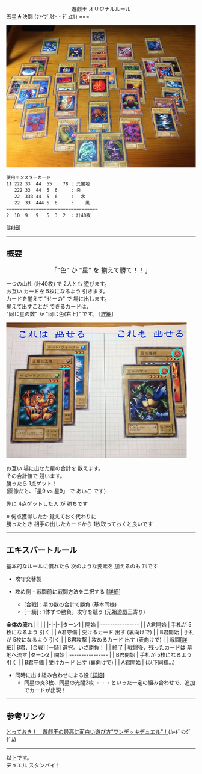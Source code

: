 <div style="text-align:center">
遊戯王  
オリジナルルール  
</div>
五星★決闘 (ﾌｧｲﾌﾞｽﾀ-・ﾃﾞｭｴﾙ)
===

![](0_全体.jpg)

```
使用モンスターカード 
11 222 33  44  55    78 : 光闇地
   222 33  44  5  6     : 炎　　
   22  333 44  5  6     : 　水　
   22  33  444 5  6     : 　　風
==================================
2  10  9   9   5  3  2  : 計40枚
```
[[詳細](!0_使用モンスターカード.md)]
___

概要
---

<center><big>「"色" か "星" を 揃えて勝て！！」</big></center>

一つの山札 (計40枚) で 2人とも 遊びます。   
お互い カードを 5枚になるよう 引きます。  
カードを揃えて "せーの" で 場に出します。  
揃えて出すことが できるカードは、  
"同じ星の数" か "同じ色(右上)" です。 [[詳細](!1_出せる・出せない_詳細.md)]

![](1_A_基本1.jpg)  
  
お互い 場に出せた星の合計を 数えます。  
その合計値で 競います。  
勝ったら 1点ゲット！  
(画像だと、「星9 vs 星9」 で あいこ です)  
  
先に 4点ゲットした人 が 勝ちです  
  
※ 何点獲得したか 覚えておく代わりに  
勝ったとき 相手の出したカードから 1枚取っておくと良いです  
  
---
エキスパートルール
---
基本的なルールに慣れたら 次のような要素を 加えるのも ｱﾘです

+ 攻守交替製

+ 攻め側 - 戦闘前に戦闘方法を二択する [[詳細](!2_戦闘について.md)]
  - [合戦] : 星の数の合計で勝負 (基本同様)
  - [一騎] : 1体ずつ勝負。攻守を競う (元祖遊戯王寄り)

**全体の流れ** 
| | | | 
|-|-|-
|ターン1 | 開始    | ----------------
|        | A君開始 | 手札が 5枚になるよう 引く
|        | A君守備 | 受けるカード 出す (裏向けで)
|        | B君開始 | 手札が 5枚になるよう 引く
|        | B君攻撃 | 攻めるカード 出す (表向けで)
|        | 戦闘[[詳細](!2_戦闘について.md)]| B君、[合戦] [一騎] 選択。いざ勝負！
|        | 終了    | 戦闘後、残ったカードは 墓地へ流す
|ターン2 | 開始    | ----------------
|        | B君開始 | 手札が 5枚になるよう 引く
|        | B君守備 | 受けカード 出す (裏向けで)
|        | A君開始 | (以下同様...)


+ 同時に出す組み合わせによる役 [[詳細](!3_役について.md)]
  - 同星の炎3枚、同星の光闇2枚
    ・・・といった一定の組み合わせで、追加でカードが出現！
    


---
参考リンク
---

[とっておき！　遊戯王の最高に面白い遊び方“ワンデッキデュエル”！](http://cardkingdom.jp/yuugi/ex01.html)(ｶｰﾄﾞｷﾝｸﾞﾀﾞﾑ)

---
以上です。  
デュエル スタンバイ！